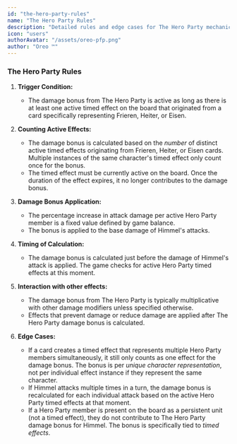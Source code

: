 ```yaml
---
id: "the-hero-party-rules"
name: "The Hero Party Rules"
description: "Detailed rules and edge cases for The Hero Party mechanic."
icon: "users"
authorAvatar: "/assets/oreo-pfp.png"
author: "Oreo ™️"
---
```


### The Hero Party Rules

1.  **Trigger Condition:**
    * The damage bonus from The Hero Party is active as long as there is at least one active timed effect on the board that originated from a card specifically representing Frieren, Heiter, or Eisen.

2.  **Counting Active Effects:**
    * The damage bonus is calculated based on the *number* of distinct active timed effects originating from Frieren, Heiter, or Eisen cards. Multiple instances of the same character's timed effect only count once for the bonus.
    * The timed effect must be currently active on the board. Once the duration of the effect expires, it no longer contributes to the damage bonus.

3.  **Damage Bonus Application:**
    * The percentage increase in attack damage per active Hero Party member is a fixed value defined by game balance.
    * The bonus is applied to the base damage of Himmel's attacks.

4.  **Timing of Calculation:**
    * The damage bonus is calculated just before the damage of Himmel's attack is applied. The game checks for active Hero Party timed effects at this moment.

5.  **Interaction with other effects:**
    * The damage bonus from The Hero Party is typically multiplicative with other damage modifiers unless specified otherwise.
    * Effects that prevent damage or reduce damage are applied after The Hero Party damage bonus is calculated.

6.  **Edge Cases:**
    * If a card creates a timed effect that represents multiple Hero Party members simultaneously, it still only counts as one effect for the damage bonus. The bonus is per *unique character representation*, not per individual effect instance if they represent the same character.
    * If Himmel attacks multiple times in a turn, the damage bonus is recalculated for each individual attack based on the active Hero Party timed effects at that moment.
    * If a Hero Party member is present on the board as a persistent unit (not a timed effect), they do not contribute to The Hero Party damage bonus for Himmel. The bonus is specifically tied to *timed effects*.